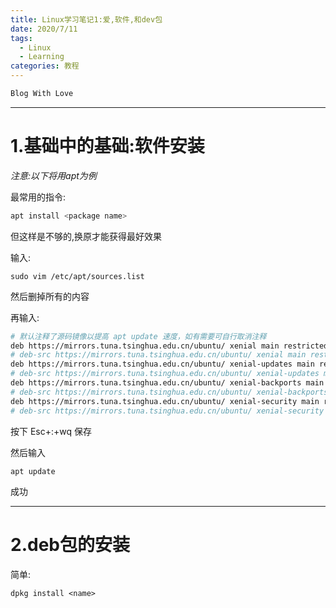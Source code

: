 ```yaml
---
title: Linux学习笔记1:爱,软件,和dev包
date: 2020/7/11
tags:
  - Linux
  - Learning
categories: 教程
---
```


```bash
Blog With Love
```

---

# 1.基础中的基础:软件安装

*注意:以下将用apt为例*

最常用的指令:

```bash
apt install <package name>
```

但这样是不够的,换原才能获得最好效果

输入:
```
sudo vim /etc/apt/sources.list
```

然后删掉所有的内容

再输入:
```bash
# 默认注释了源码镜像以提高 apt update 速度，如有需要可自行取消注释
deb https://mirrors.tuna.tsinghua.edu.cn/ubuntu/ xenial main restricted universe multiverse
# deb-src https://mirrors.tuna.tsinghua.edu.cn/ubuntu/ xenial main restricted universe multiverse
deb https://mirrors.tuna.tsinghua.edu.cn/ubuntu/ xenial-updates main restricted universe multiverse
# deb-src https://mirrors.tuna.tsinghua.edu.cn/ubuntu/ xenial-updates main restricted universe multiverse
deb https://mirrors.tuna.tsinghua.edu.cn/ubuntu/ xenial-backports main restricted universe multiverse
# deb-src https://mirrors.tuna.tsinghua.edu.cn/ubuntu/ xenial-backports main restricted universe multiverse
deb https://mirrors.tuna.tsinghua.edu.cn/ubuntu/ xenial-security main restricted universe multiverse
# deb-src https://mirrors.tuna.tsinghua.edu.cn/ubuntu/ xenial-security main restricted universe multiverse
```

按下 Esc+:+wq 保存

然后输入

```
apt update
```

成功

---

# 2.deb包的安装

简单:
```
dpkg install <name>
```
